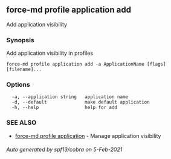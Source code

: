 ## force-md profile application add

Add application visibility

### Synopsis

Add application visibility in profiles

```
force-md profile application add -a ApplicationName [flags] [filename]...
```

### Options

```
  -a, --application string   application name
  -d, --default              make default application
  -h, --help                 help for add
```

### SEE ALSO

* [force-md profile application](force-md_profile_application.md)	 - Manage application visibility

###### Auto generated by spf13/cobra on 5-Feb-2021
